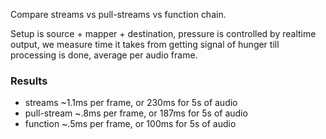 Compare streams vs pull-streams vs function chain.

Setup is source + mapper + destination, pressure is controlled by realtime output, we measure time it takes from getting signal of hunger till processing is done, average per audio frame.

### Results

* streams ~1.1ms per frame, or 230ms for 5s of audio
* pull-stream ~.8ms per frame, or 187ms for 5s of audio
* function ~.5ms per frame, or 100ms for 5s of audio
